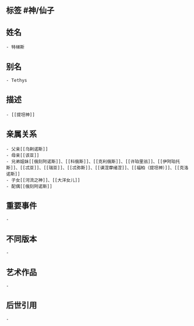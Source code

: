 ## 标签  #神/仙子
## 姓名
	- 特梯斯
## 别名
	- Tethys
## 描述
	- [[提坦神]]
## 亲属关系
	- 父亲[[乌剌诺斯]]
	- 母亲[[该亚]]
	- 兄弟姐妹[[俄刻阿诺斯]]、[[科俄斯]]、[[克利俄斯]]、[[许珀里翁]]、[[伊阿珀托斯]]、[[忒亚]]、[[瑞亚]]、[[忒弥斯]]、[[谟涅摩绪涅]]、[[福柏（提坦神）]]、[[克洛诺斯]]
	- 子女[[河流之神]]、[[大洋女儿]]
	- 配偶[[俄刻阿诺斯]]
## 重要事件
	-
## 不同版本
	-
## 艺术作品
	-
## 后世引用
	-
